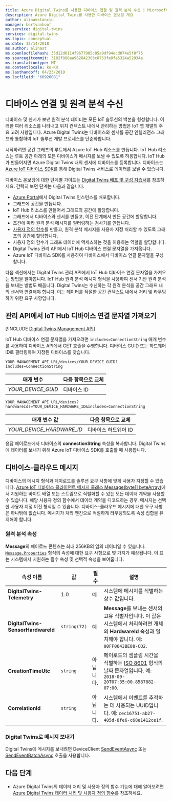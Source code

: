 ```yaml
---
title: Azure Digital Twins를 사용한 디바이스 연결 및 원격 분석 수신 | Microsoft Docs
description: Azure Digital Twins를 사용한 디바이스 온보딩 개요
author: alinamstanciu
manager: bertvanhoof
ms.service: digital-twins
services: digital-twins
ms.topic: conceptual
ms.date: 12/14/2018
ms.author: alinast
ms.openlocfilehash: 35d12d0114f9677905c85a9df94ecd074e5f8f75
ms.sourcegitcommit: 3102f886aa962842303c8753fe8fa5324a52834a
ms.translationtype: MT
ms.contentlocale: ko-KR
ms.lasthandoff: 04/23/2019
ms.locfileid: "60926081"
---
```

# <a name="device-connectivity-and-telemetry-ingress"></a>디바이스 연결 및 원격 분석 수신

디바이스 및 센서가 보낸 원격 분석 데이터는 모든 IoT 솔루션의 백본을 형성합니다. 이러한 여러 리소스를 나타내고 위치 컨텍스트 내에서 관리하는 방법은 IoT 앱 개발의 주요 고려 사항입니다. Azure Digital Twins는 디바이스와 센서를 공간 인텔리전스 그래프와 통합하여 IoT 솔루션 개발 프로세스를 단순화합니다.

시작하려면 공간 그래프의 루트에서 Azure IoT Hub 리소스를 만듭니다. IoT Hub 리소스는 루트 공간 아래의 모든 디바이스가 메시지를 보낼 수 있도록 허용합니다. IoT Hub가 만들어지면 Azure Digital Twins 내의 센서에 디바이스를 등록합니다. 디바이스는 [Azure IoT 디바이스 SDK](https://docs.microsoft.com/azure/iot-hub/iot-hub-devguide-sdks)를 통해 Digital Twins 서비스로 데이터를 보낼 수 있습니다.

디바이스 온보딩에 대한 단계별 가이드는 [Digital Twins 배포 및 구성 자습서](tutorial-facilities-setup.md)를 참조하세요. 간략히 보면 단계는 다음과 같습니다.

- [Azure Portal](https://portal.azure.com)에서 Digital Twins 인스턴스를 배포합니다.
- 그래프에 공간을 만듭니다.
- IoT Hub 리소스를 만들어서 그래프의 공간에 할당합니다.
- 그래프에서 디바이스와 센서를 만들고, 이전 단계에서 만든 공간에 할당합니다.
- 조건에 따라 원격 분석 메시지를 필터링하는 검사기를 만듭니다.
- [사용자 정의 함수](concepts-user-defined-functions.md)를 만들고, 원격 분석 메시지를 사용자 지정 처리할 수 있도록 그래프의 공간에 할당합니다.
- 사용자 정의 함수가 그래프 데이터에 액세스하는 것을 허용하는 역할을 할당합니다.
- Digital Twins 관리 API에서 IoT Hub 디바이스 연결 문자열을 가져옵니다.
- Azure IoT 디바이스 SDK를 사용하여 디바이스에서 디바이스 연결 문자열을 구성합니다.

다음 섹션에서는 Digital Twins 관리 API에서 IoT Hub 디바이스 연결 문자열을 가져오는 방법을 알아봅니다. IoT Hub 원격 분석 메시지 형식을 사용하여 센서 기반 원격 분석을 보내는 방법도 배웁니다. Digital Twins는 수신하는 각 원격 분석을 공간 그래프 내의 센서와 연결해야 합니다. 이는 데이터를 적절한 공간 컨텍스트 내에서 처리 및 라우팅하기 위한 요구 사항입니다.

## <a name="get-the-iot-hub-device-connection-string-from-the-management-api"></a>관리 API에서 IoT Hub 디바이스 연결 문자열 가져오기

[!INCLUDE [Digital Twins Management API](../../includes/digital-twins-management-api.md)]

IoT Hub 디바이스 연결 문자열을 가져오려면 `includes=ConnectionString` 매개 변수를 사용하여 디바이스 API에서 GET 호출을 수행합니다. 디바이스 GUID 또는 하드웨어 ID로 필터링하여 지정된 디바이스를 찾습니다.

```plaintext
YOUR_MANAGEMENT_API_URL/devices/YOUR_DEVICE_GUID?includes=ConnectionString
```

| 매개 변수 | 다음 항목으로 교체 |
| --- | --- |
| *YOUR_DEVICE_GUID* | 디바이스 ID |

```plaintext
YOUR_MANAGEMENT_API_URL/devices?hardwareIds=YOUR_DEVICE_HARDWARE_ID&includes=ConnectionString
```

| 매개 변수 값 | 다음 항목으로 교체 |
| --- | --- |
| *YOUR_DEVICE_HARDWARE_ID* | 디바이스 하드웨어 ID |

응답 페이로드에서 디바이스의 **connectionString** 속성을 복사합니다. Digital Twins에 데이터를 보내기 위해 Azure IoT 디바이스 SDK를 호출할 때 사용합니다.

## <a name="device-to-cloud-message"></a>디바이스-클라우드 메시지

디바이스의 메시지 형식과 페이로드를 솔루션 요구 사항에 맞게 사용자 지정할 수 있습니다. [Azure IoT 디바이스 클라이언트 메시지 클래스 Message(byte[] byteArray)](https://docs.microsoft.com/dotnet/api/microsoft.azure.devices.client.message.-ctor?view=azure-dotnet#Microsoft_Azure_Devices_Client_Message__ctor_System_Byte___)에서 지원하는 바이트 배열 또는 스트림으로 직렬화할 수 있는 모든 데이터 계약을 사용할 수 있습니다. 해당 사용자 정의 함수에서 데이터 계약을 디코드하는 경우, 메시지는 선택한 사용자 지정 이진 형식일 수 있습니다. 디바이스-클라우드 메시지에 대한 요구 사항은 하나밖에 없습니다. 메시지가 처리 엔진으로 적절하게 라우팅되도록 속성 집합을 유지해야 합니다.

### <a name="telemetry-properties"></a>원격 분석 속성

 **Message**의 페이로드 콘텐츠는 최대 256KB의 임의 데이터일 수 있습니다. [`Message.Properties`](https://docs.microsoft.com/dotnet/api/microsoft.azure.devices.client.message.properties?view=azure-dotnet) 형식의 속성에 대한 요구 사항으로 몇 가지가 예상됩니다. 이 표는 시스템에서 지원하는 필수 속성 및 선택적 속성을 보여줍니다.

| 속성 이름 | 값 | 필수 | 설명 |
|---|---|---|---|
| **DigitalTwins-Telemetry** | 1.0 | 예 | 시스템에 메시지를 식별하는 상수 값입니다. |
| **DigitalTwins-SensorHardwareId** | `string(72)` | 예 | **Message**를 보내는 센서의 고유 식별자입니다. 이 값은 시스템에서 처리하려면 개체의 **HardwareId** 속성과 일치해야 합니다. 예: `00FF0643BE88-CO2`. |
| **CreationTimeUtc** | `string` | 아닙니다. | 페이로드의 샘플링 시간을 식별하는 [ISO 8601](https://en.wikipedia.org/wiki/ISO_8601) 형식의 날짜 문자열입니다. 예: `2018-09-20T07:35:00.8587882-07:00`. |
| **CorrelationId** | `string` | 아닙니다. | 시스템에서 이벤트를 추적하는 데 사용되는 UUID입니다. 예: `cec16751-ab27-405d-8fe6-c68e1412ce1f`.

### <a name="send-your-message-to-digital-twins"></a>Digital Twins로 메시지 보내기

Digital Twins에 메시지를 보내려면 DeviceClient [SendEventAsync](https://docs.microsoft.com/dotnet/api/microsoft.azure.devices.client.deviceclient.sendeventasync?view=azure-dotnet) 또는 [SendEventBatchAsync](https://docs.microsoft.com/dotnet/api/microsoft.azure.devices.client.deviceclient.sendeventbatchasync?view=azure-dotnet) 호출을 사용합니다.

## <a name="next-steps"></a>다음 단계

- Azure Digital Twins의 데이터 처리 및 사용자 정의 함수 기능에 대해 알아보려면 [Azure Digital Twins 데이터 처리 및 사용자 정의 함수](concepts-user-defined-functions.md)를 참조하세요.
